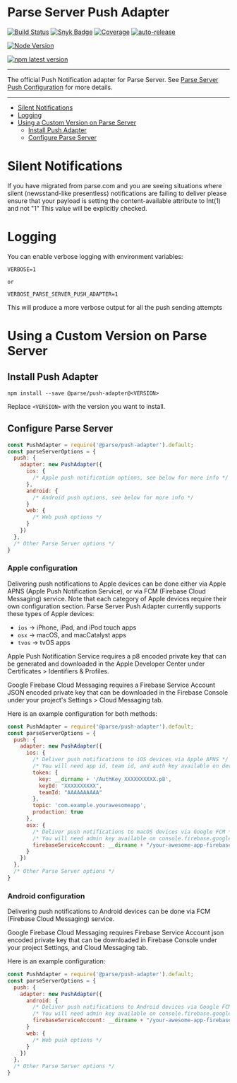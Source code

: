 # Parse Server Push Adapter <!-- omit in toc -->

[![Build Status](https://github.com/parse-community/parse-server-push-adapter/workflows/ci/badge.svg?branch=master)](https://github.com/parse-community/parse-server-push-adapter/actions?query=workflow%3Aci+branch%3Amaster)
[![Snyk Badge](https://snyk.io/test/github/parse-community/parse-server-push-adapter/badge.svg)](https://snyk.io/test/github/parse-community/parse-server-push-adapter)
[![Coverage](https://img.shields.io/codecov/c/github/parse-community/parse-server-push-adapter/master.svg)](https://codecov.io/github/parse-community/parse-server-push-adapter?branch=master)
[![auto-release](https://img.shields.io/badge/%F0%9F%9A%80-auto--release-9e34eb.svg)](https://github.com/parse-community/parse-server-push-adapter/releases)

[![Node Version](https://img.shields.io/badge/nodejs-18,_20-green.svg?logo=node.js&style=flat)](https://nodejs.org)

[![npm latest version](https://img.shields.io/npm/v/@parse/push-adapter.svg)](https://www.npmjs.com/package/@parse/push-adapter)

---

The official Push Notification adapter for Parse Server. See [Parse Server Push Configuration](http://docs.parseplatform.org/parse-server/guide/#push-notifications) for more details.

---

- [Silent Notifications](#silent-notifications)
- [Logging](#logging)
- [Using a Custom Version on Parse Server](#using-a-custom-version-on-parse-server)
  - [Install Push Adapter](#install-push-adapter)
  - [Configure Parse Server](#configure-parse-server)

# Silent Notifications

If you have migrated from parse.com and you are seeing situations where silent (newsstand-like presentless) notifications are failing to deliver please ensure that your payload is setting the content-available attribute to Int(1) and not "1" This value will be explicitly checked.

# Logging

You can enable verbose logging with environment variables:

```
VERBOSE=1

or

VERBOSE_PARSE_SERVER_PUSH_ADAPTER=1
```

This will produce a more verbose output for all the push sending attempts

# Using a Custom Version on Parse Server

## Install Push Adapter

```
npm install --save @parse/push-adapter@<VERSION>
```

Replace `<VERSION>` with the version you want to install.

## Configure Parse Server

```js
const PushAdapter = require('@parse/push-adapter').default;
const parseServerOptions = {
  push: {
    adapter: new PushAdapter({
      ios: {
        /* Apple push notification options, see below for more info */
      },
      android: {
        /* Android push options, see below for more info */
      }
      web: {
        /* Web push options */
      }
    })
  },
  /* Other Parse Server options */
}
```

### Apple configuration

Delivering push notifications to Apple devices can be done either via Apple APNS (Apple Push Notification Service), or via FCM (Firebase Cloud Messaging) service. Note that each category of Apple devices require their own configuration section. Parse Server Push Adapter currently supports these types of Apple devices:

- `ios` -> iPhone, iPad, and iPod touch apps
- `osx` -> macOS, and macCatalyst apps
- `tvos` -> tvOS apps


Apple Push Notification Service requires a p8 encoded private key that can be generated and downloaded in the Apple Developer Center under Certificates > Identifiers & Profiles.

Google Firebase Cloud Messaging requires a Firebase Service Account JSON encoded private key that can be downloaded in the Firebase Console under your project's Settings > Cloud Messaging tab.

Here is an example configuration for both methods:

```js
const PushAdapter = require('@parse/push-adapter').default;
const parseServerOptions = {
  push: {
    adapter: new PushAdapter({
      ios: {
        /* Deliver push notifications to iOS devices via Apple APNS */
        /* You will need app id, team id, and auth key available on developer.apple.com/account */
        token: {
          key: __dirname + '/AuthKey_XXXXXXXXXX.p8',
          keyId: "XXXXXXXXXX",
          teamId: "AAAAAAAAAA"
        },
        topic: 'com.example.yourawesomeapp',
        production: true
      },
      osx: {
        /* Deliver push notifications to macOS devices via Google FCM */
        /* You will need admin key available on console.firebase.google.com */
        firebaseServiceAccount: __dirname + "/your-awesome-app-firebase-adminsdk-abcd-efgh.json"
      }
    })
  },
  /* Other Parse Server options */
}
```

### Android configuration

Delivering push notifications to Android devices can be done via FCM (Firebase Cloud Messaging) service.

Google Firebase Cloud Messaging requires Firebase Service Account json encoded private key that can be downloaded in Firebase Console under your project Settings, and Cloud Messaging tab.

Here is an example configuration:

```js
const PushAdapter = require('@parse/push-adapter').default;
const parseServerOptions = {
  push: {
    adapter: new PushAdapter({
      android: {
        /* Deliver push notifications to Android devices via Google FCM */
        /* You will need admin key available on console.firebase.google.com */
        firebaseServiceAccount: __dirname + "/your-awesome-app-firebase-adminsdk-abcd-efgh.json"
      }
      web: {
        /* Web push options */
      }
    })
  },
  /* Other Parse Server options */
}
```
